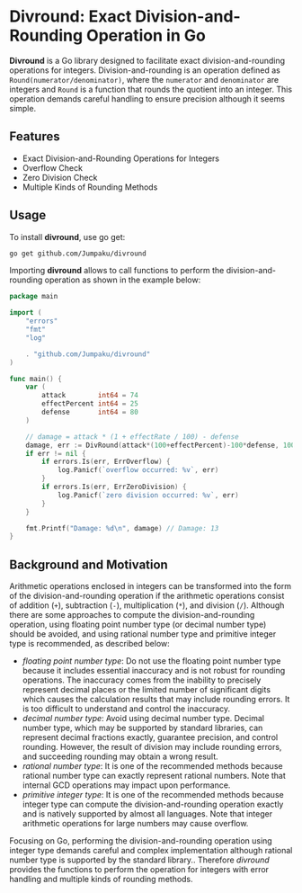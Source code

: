 # Divround: Exact Division-and-Rounding Operation in Go

**Divround** is a Go library designed to facilitate exact division-and-rounding operations for integers.
Division-and-rounding is an operation defined as `Round(numerator/denominator)`, where the `numerator` and `denominator` are integers and `Round` is a function that rounds the quotient into an integer.
This operation demands careful handling to ensure precision although it seems simple.

## Features

- Exact Division-and-Rounding Operations for Integers
- Overflow Check
- Zero Division Check
- Multiple Kinds of Rounding Methods

## Usage

To install **divround**, use go get:

```sh
go get github.com/Jumpaku/divround
```

Importing **divround** allows to call functions to perform the division-and-rounding operation as shown in the example below:

```go
package main

import (
	"errors"
	"fmt"
	"log"

	. "github.com/Jumpaku/divround"
)

func main() {
	var (
		attack        int64 = 74
		effectPercent int64 = 25
		defense       int64 = 80
	)

	// damage = attack * (1 + effectRate / 100) - defense
	damage, err := DivRound(attack*(100+effectPercent)-100*defense, 100)
	if err != nil {
		if errors.Is(err, ErrOverflow) {
			log.Panicf(`overflow occurred: %v`, err)
		}
		if errors.Is(err, ErrZeroDivision) {
			log.Panicf(`zero division occurred: %v`, err)
		}
	}

	fmt.Printf("Damage: %d\n", damage) // Damage: 13
}
```

## Background and Motivation

Arithmetic operations enclosed in integers can be transformed into the form of the division-and-rounding operation if the arithmetic operations consist of addition (`+`), subtraction (`-`), multiplication (`*`), and division (`/`).
Although there are some approaches to compute the division-and-rounding operation, using floating point number type (or decimal number type) should be avoided, and using rational number type and primitive integer type is recommended, as described below:

* *floating point number type*: Do not use the floating point number type because it includes essential inaccuracy and is not robust for rounding operations. The inaccuracy comes from the inability to precisely represent decimal places or the limited number of significant digits which causes the calculation results that may include rounding errors. It is too difficult to understand and control the inaccuracy.
* *decimal number type*: Avoid using decimal number type. Decimal number type, which may be supported by standard libraries, can represent decimal fractions exactly, guarantee precision, and control rounding. However, the result of division may include rounding errors, and succeeding rounding may obtain a wrong result.
* *rational number type*: It is one of the recommended methods because rational number type can exactly represent rational numbers. Note that internal GCD operations may impact upon performance.
* *primitive integer type*: It is one of the recommended methods because integer type can compute the division-and-rounding operation exactly and is natively supported by almost all languages. Note that integer arithmetic operations for large numbers may cause overflow.

Focusing on Go, performing the division-and-rounding operation using integer type demands careful and complex implementation although rational number type is supported by the standard library..
Therefore *divround* provides the functions to perform the operation for integers with error handling and multiple kinds of rounding methods.

